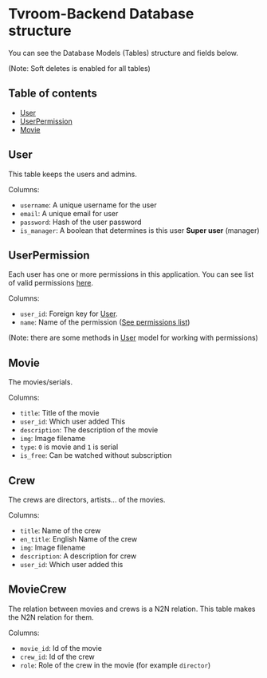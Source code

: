 # Tvroom-Backend Database structure
You can see the Database Models (Tables) structure and fields below.

(Note: Soft deletes is enabled for all tables)

## Table of contents
- [User](#user)
- [UserPermission](#userpermission)
- [Movie](#movie)

## User
This table keeps the users and admins.

Columns:
- `username`: A unique username for the user
- `email`: A unique email for user
- `password`: Hash of the user password
- `is_manager`: A boolean that determines is this user **Super user** (manager)

## UserPermission
Each user has one or more permissions in this application.
You can see list of valid permissions [here](permissions.md).

Columns:
- `user_id`: Foreign key for [User](#user).
- `name`: Name of the permission ([See permissions list](permissions.md))

(Note: there are some methods in [User](#user) model for working with permissions)

## Movie
The movies/serials.

Columns:
- `title`: Title of the movie
- `user_id`: Which user added This
- `description`: The description of the movie
- `img`: Image filename
- `type`: `0` is movie and `1` is serial
- `is_free`: Can be watched without subscription

## Crew
The crews are directors, artists... of the movies.

Columns:
- `title`: Name of the crew
- `en_title`: English Name of the crew
- `img`: Image filename
- `description`: A description for crew
- `user_id`: Which user added this

## MovieCrew
The relation between movies and crews is a N2N relation.
This table makes the N2N relation for them.

Columns:
- `movie_id`: Id of the movie
- `crew_id`: Id of the crew
- `role`: Role of the crew in the movie (for example `director`)
